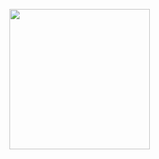 <p float="left">
<img src="https://github.com/user-attachments/assets/3b080761-8684-4352-9050-f7903217b912" width="250" />
&nbsp; &nbsp;
</p>
 
